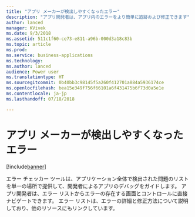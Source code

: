 ```yaml
---
title: "アプリ メーカーが検出しやすくなったエラー"
description: "アプリ開発者は、アプリ内のエラーをより簡単に追跡および修正できます"
author: lanced
manager: KVivek
ms.date: 9/3/2018
ms.assetid: 511c1f60-ce73-e811-a96b-000d3a18c83b
ms.topic: article
ms.prod: 
ms.service: business-applications
ms.technology: 
ms.author: lanced
audience: Power user
ms.translationtype: HT
ms.sourcegitcommit: 0b40bb3c98145f5a260f412701a884a5936174ce
ms.openlocfilehash: bea15e349f756f66101a6f431475b6f73d0a5e1e
ms.contentlocale: ja-jp
ms.lasthandoff: 07/18/2018

---
```

# <a name="errors-more-discoverable-by-app-makers"></a>アプリ メーカーが検出しやすくなったエラー


[!include[banner](../../includes/banner.md)]

エラー チェッカー ツールは、アプリケーション全体で検出された問題のリストを単一の場所で提供して、開発者によるアプリのデバッグをガイドします。 アプリ開発者は、エラー リストからエラーの存在する画面とコントロールに直接ナビゲートできます。 エラー リストは、エラーの詳細と修正方法について説明しており、他のリソースにもリンクしています。

